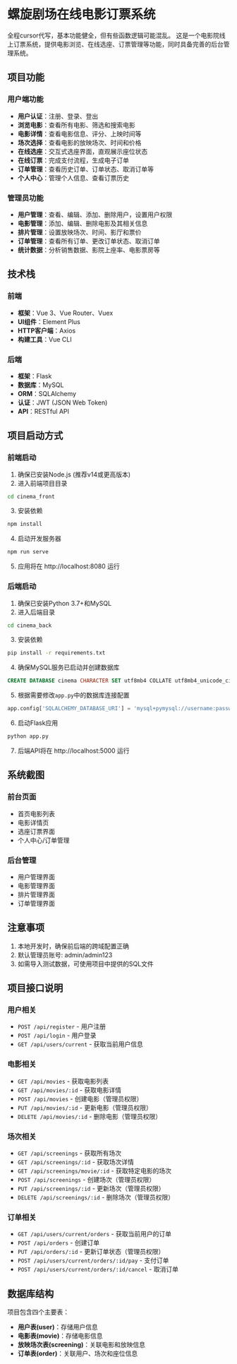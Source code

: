 # 螺旋剧场在线电影订票系统

全程cursor代写，基本功能健全，但有些函数逻辑可能混乱。
这是一个电影院线上订票系统，提供电影浏览、在线选座、订票管理等功能，同时具备完善的后台管理系统。

## 项目功能

### 用户端功能
- **用户认证**：注册、登录、登出
- **浏览电影**：查看所有电影、筛选和搜索电影
- **电影详情**：查看电影信息、评分、上映时间等
- **场次选择**：查看电影的放映场次、时间和价格
- **在线选座**：交互式选座界面，直观展示座位状态
- **在线订票**：完成支付流程，生成电子订单
- **订单管理**：查看历史订单、订单状态、取消订单等
- **个人中心**：管理个人信息、查看订票历史

### 管理员功能
- **用户管理**：查看、编辑、添加、删除用户，设置用户权限
- **电影管理**：添加、编辑、删除电影及其相关信息
- **排片管理**：设置放映场次、时间、影厅和票价
- **订单管理**：查看所有订单、更改订单状态、取消订单
- **统计数据**：分析销售数据、影院上座率、电影票房等

## 技术栈

### 前端
- **框架**：Vue 3、Vue Router、Vuex
- **UI组件**：Element Plus
- **HTTP客户端**：Axios
- **构建工具**：Vue CLI

### 后端
- **框架**：Flask
- **数据库**：MySQL
- **ORM**：SQLAlchemy
- **认证**：JWT (JSON Web Token)
- **API**：RESTful API

## 项目启动方式

### 前端启动
1. 确保已安装Node.js (推荐v14或更高版本)
2. 进入前端项目目录
```bash
cd cinema_front
```
3. 安装依赖
```bash
npm install
```
4. 启动开发服务器
```bash
npm run serve
```
5. 应用将在 http://localhost:8080 运行

### 后端启动
1. 确保已安装Python 3.7+和MySQL
2. 进入后端目录
```bash
cd cinema_back
```
3. 安装依赖
```bash
pip install -r requirements.txt
```
4. 确保MySQL服务已启动并创建数据库
```sql
CREATE DATABASE cinema CHARACTER SET utf8mb4 COLLATE utf8mb4_unicode_ci;
```
5. 根据需要修改`app.py`中的数据库连接配置
```python
app.config['SQLALCHEMY_DATABASE_URI'] = 'mysql+pymysql://username:password@localhost/cinema'
```
6. 启动Flask应用
```bash
python app.py
```
7. 后端API将在 http://localhost:5000 运行

## 系统截图

### 前台页面
- 首页电影列表
- 电影详情页
- 选座订票界面
- 个人中心/订单管理

### 后台管理
- 用户管理界面
- 电影管理界面
- 排片管理界面
- 订单管理界面

## 注意事项

1. 本地开发时，确保前后端的跨域配置正确
2. 默认管理员账号: admin/admin123
3. 如需导入测试数据，可使用项目中提供的SQL文件

## 项目接口说明

### 用户相关
- `POST /api/register` - 用户注册
- `POST /api/login` - 用户登录
- `GET /api/users/current` - 获取当前用户信息

### 电影相关
- `GET /api/movies` - 获取电影列表
- `GET /api/movies/:id` - 获取电影详情
- `POST /api/movies` - 创建电影（管理员权限）
- `PUT /api/movies/:id` - 更新电影（管理员权限）
- `DELETE /api/movies/:id` - 删除电影（管理员权限）

### 场次相关
- `GET /api/screenings` - 获取所有场次
- `GET /api/screenings/:id` - 获取场次详情
- `GET /api/screenings/movie/:id` - 获取特定电影的场次
- `POST /api/screenings` - 创建场次（管理员权限）
- `PUT /api/screenings/:id` - 更新场次（管理员权限）
- `DELETE /api/screenings/:id` - 删除场次（管理员权限）

### 订单相关
- `GET /api/users/current/orders` - 获取当前用户的订单
- `POST /api/orders` - 创建订单
- `PUT /api/orders/:id` - 更新订单状态（管理员权限）
- `POST /api/users/current/orders/:id/pay` - 支付订单
- `POST /api/users/current/orders/:id/cancel` - 取消订单

## 数据库结构

项目包含四个主要表：
- **用户表(user)**：存储用户信息
- **电影表(movie)**：存储电影信息
- **放映场次表(screening)**：关联电影和放映信息
- **订单表(order)**：关联用户、场次和座位信息
